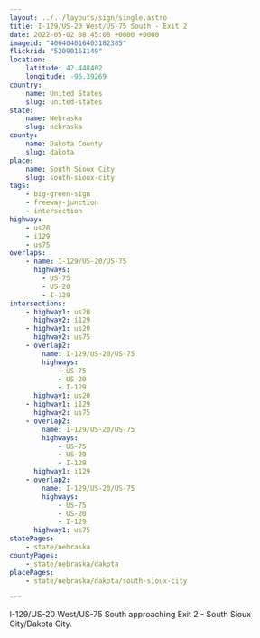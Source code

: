 ```yaml
---
layout: ../../layouts/sign/single.astro
title: I-129/US-20 West/US-75 South - Exit 2
date: 2022-05-02 08:45:08 +0000 +0000
imageid: "406404016403182385"
flickrid: "52090161149"
location:
    latitude: 42.448402
    longitude: -96.39269
country:
    name: United States
    slug: united-states
state:
    name: Nebraska
    slug: nebraska
county:
    name: Dakota County
    slug: dakota
place:
    name: South Sioux City
    slug: south-sioux-city
tags:
    - big-green-sign
    - freeway-junction
    - intersection
highway:
    - us20
    - i129
    - us75
overlaps:
    - name: I-129/US-20/US-75
      highways:
        - US-75
        - US-20
        - I-129
intersections:
    - highway1: us20
      highway2: i129
    - highway1: us20
      highway2: us75
    - overlap2:
        name: I-129/US-20/US-75
        highways:
            - US-75
            - US-20
            - I-129
      highway1: us20
    - highway1: i129
      highway2: us75
    - overlap2:
        name: I-129/US-20/US-75
        highways:
            - US-75
            - US-20
            - I-129
      highway1: i129
    - overlap2:
        name: I-129/US-20/US-75
        highways:
            - US-75
            - US-20
            - I-129
      highway1: us75
statePages:
    - state/nebraska
countyPages:
    - state/nebraska/dakota
placePages:
    - state/nebraska/dakota/south-sioux-city

---
```

I-129/US-20 West/US-75 South approaching Exit 2 - South Sioux City/Dakota City.